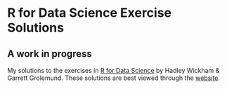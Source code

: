 # R for Data Science Exercise Solutions

## A work in progress

My solutions to the exercises in [R for Data Science](http://r4ds.had.co.nz/) by Hadley Wickham & Garrett Grolemund. These solutions are best viewed through the [website](https://benherbertson.github.io/r4ds-solutions/).
